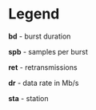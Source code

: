 # Legend

**bd**   - burst duration

**spb**  - samples per burst

**ret**  - retransmissions

**dr**   - data rate in Mb/s

**sta**  - station

